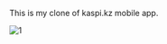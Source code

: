This is my clone of kaspi.kz mobile app. 

![1](https://github.com/Kazybekov/kaspi_clone/assets/79101301/0d6b870e-06a3-46ce-9a1f-d83280a6c567 "width=50")

